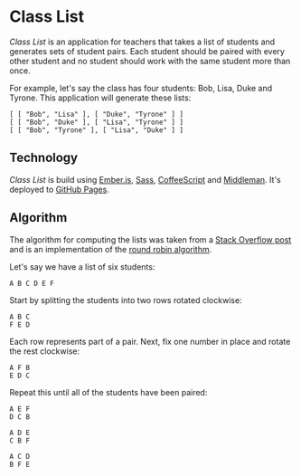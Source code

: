 # Class List

*Class List* is an application for teachers that takes a list of students and generates sets of student pairs. Each student should be paired with every other student and no student should work with the same student more than once.

For example, let's say the class has four students: Bob, Lisa, Duke and Tyrone. This application will generate these lists:

```
[ [ "Bob", "Lisa" ], [ "Duke", "Tyrone" ] ]
[ [ "Bob", "Duke" ], [ "Lisa", "Tyrone" ] ]
[ [ "Bob", "Tyrone" ], [ "Lisa", "Duke" ] ]
```

## Technology

*Class List* is build using [Ember.js](http://emberjs.com/), [Sass](http://sass-lang.com/), [CoffeeScript](http://coffeescript.org/) and [Middleman](http://middlemanapp.com/). It's deployed to [GitHub Pages](http://pages.github.com/).

## Algorithm

The algorithm for computing the lists was taken from a [Stack Overflow post](http://stackoverflow.com/questions/16207837) and is an implementation of the [round robin algorithm](http://en.wikipedia.org/wiki/Round-robin_tournament#Scheduling_algorithm).

Let's say we have a list of six students:

```
A B C D E F
```

Start by splitting the students into two rows rotated clockwise:

```
A B C
F E D
```

Each row represents part of a pair. Next, fix one number in place and rotate the rest clockwise:

```
A F B
E D C
```

Repeat this until all of the students have been paired:

```
A E F
D C B

A D E
C B F

A C D
B F E
```